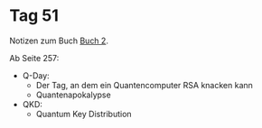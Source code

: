 # Tag 51

Notizen zum Buch [Buch 2](../Buch2.md).

Ab Seite 257:
* Q-Day:
  - Der Tag, an dem ein Quantencomputer RSA knacken kann
  - Quantenapokalypse
* QKD:
  - Quantum Key Distribution

